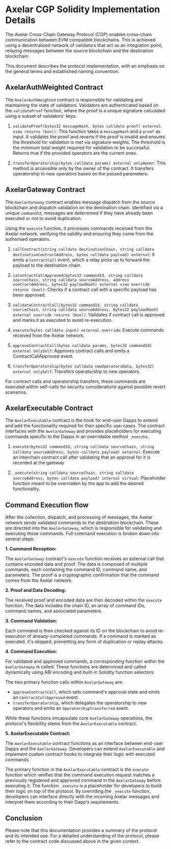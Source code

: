 # Axelar CGP Solidity Implementation Details

The Axelar Cross-Chain Gateway Protocol (CGP) enables cross-chain communication between EVM compatible blockchains. This is achieved using a decentralized network of validators that act as an integration point, relaying messages between the source blockchain and the destination blockchain.

This document describes the protocol implementation, with an emphasis on the general terms and established naming convention.

## AxelarAuthWeighted Contract

The `AxelarAuthWeighted` contract is responsible for validating and maintaining the state of validators. Validators are authenticated based on the `validateProof` function, where the proof is a unique signature calculated using a subset of validators' keys.

1. `validateProof(bytes32 messageHash, bytes calldata proof) external view returns (bool)`: This function takes a `messageHash` and a `proof` as input. It validates the proof and reverts if the proof is invalid and ensures the threshold for validation is met via signature weights. The threshold is the minimum total weight required for validation to be successful. Returns true if the provided operators are the current ones.

2. `transferOperatorship(bytes calldata params) external onlyOwner`: This method is accessible only by the owner of the contract. It transfers operatorship to new operators based on the passed parameters.

## AxelarGateway Contract

The `AxelarGateway` contract enables message dispatch from the source blockchain and dispatch validation on the destination chain. Identified via a unique `commandId`, messages are determined if they have already been executed or not to avoid duplication.

Using the `execute` function, it processes commands received from the Axelar network, verifying the validity and ensuring they come from the authorised operators.

1. `callContract(string calldata destinationChain, string calldata destinationContractAddress, bytes calldata payload) external`: It emits a `ContractCall` event, which a relay picks up to forward the payload to the destination chain.

2. `isContractCallApproved(bytes32 commandId, string calldata sourceChain, string calldata sourceAddress, address contractAddress, bytes32 payloadHash) external view override returns (bool)`: Checks if a contract call with a specific payload has been approved.

3. `validateContractCall(bytes32 commandId, string calldata sourceChain, string calldata sourceAddress, bytes32 payloadHash) external override returns (bool)`: Validates if contract call is approved and marks it as executed to avoid re-execution.

4. `execute(bytes calldata input) external override`: Execute commands received from the Axelar network.

5. `approveContractCall(bytes calldata params, bytes32 commandId) external onlySelf`: Approves contract calls and emits a ContractCallApproved event.

6. `transferOperatorship(bytes calldata newOperatorsData, bytes32) external onlySelf`: Transfers operatorship to new operators.

For contract calls and operatorship transfers, these commands are executed within self-calls for security considerations against possible revert scenarios.

## AxelarExecutable Contract

The `AxelarExecutable` contract is the hook for end-user Dapps to extend and add the functionality required for their specific use-cases. The contract interfaces with the `AxelarGateway` and provides placeholders for executing commands specific to the Dapps in an overridable method `_execute`.

1. `execute(bytes32 commandId, string calldata sourceChain, string calldata sourceAddress, bytes calldata payload) external`: Execute an interchain contract call after validating that an approval for it is recorded at the gateway

2. `_execute(string calldata sourceChain, string calldata sourceAddress, bytes calldata payload) internal virtual`: Placeholder function meant to be overridden by the app to add the desired functionality.

## Command Execution flow

After the collection, dispatch, and processing of messages, the Axelar network sends validated commands to the destination blockchain. These are directed into the `AxelarGateway`, which is responsible for validating and executing these commands. Full command execution is broken down into several steps:

**1. Command Reception:**

The `AxelarGateway` contract's `execute` function receives an external call that contains encoded data and proof.
The data is composed of multiple commands, each containing the command ID, command name, and parameters. The proof is a cryptographic confirmation that the command comes from the Axelar network.

**2. Proof and Data Decoding:**

The received proof and encoded data are then decoded within the `execute` function. The data includes the chain ID, an array of command IDs, command names, and associated parameters.

**3. Command Validation:**

Each command is then checked against its ID on the blockchain to avoid re-execution of already-completed commands. If a command is marked as executed, it's skipped, preventing any form of duplication or replay attacks.

**4. Command Execution:**

For validated and approved commands, a corresponding function within the `AxelarGateway` is called. These functions are determined and called dynamically using ABI encoding and built-in Solidity function selectors.

The two primary function calls within `AxelarGateway` are:

- `approveContractCall`, which sets command's approval state and emits an `ContractCallApproved` event.
- `transferOperatorship`, which delegates the operatorship to new operators and emits an `OperatorshipTransferred` event.

While these functions encapsulate core `AxelarGateway` operations, the protocol's flexibility stems from the `AxelarExecutable` contract.

**5. AxelarExecutable Contract:**

The `AxelarExecutable` contract functions as an interface between end-user Dapps and the `AxelarGateway`. Developers can extend `AxelarExecutable` and implement custom contract hooks to integrate their logic with executed commands.

The primary function in the `AxelarExecutable` contract is the `execute` function which verifies that the command execution request matches a previously registered and approved command in the `AxelarGateway` before executing it.
The function `_execute` is a placeholder for developers to build their logic on top of the protocol.
By overriding the `_execute` function, developers can interface directly with the incoming Axelar messages and interpret them according to their Dapp's requirements.

## Conclusion

Please note that this documentation provides a summary of the protocol and its intended use. For a detailed understanding of the protocol, please refer to the contract code discussed above in the given context.